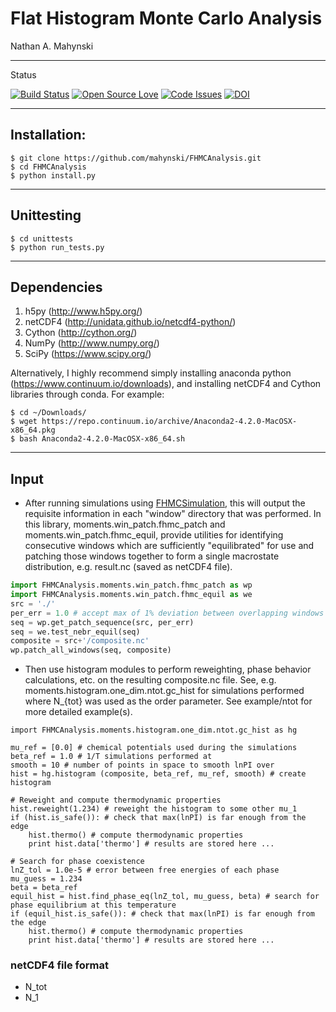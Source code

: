 # Flat Histogram Monte Carlo Analysis

Nathan A. Mahynski

---

Status

[![Build Status](https://travis-ci.org/mahynski/FHMCAnalysis.svg?branch=master)](https://travis-ci.org/mahynski/FHMCAnalysis) [![Open Source Love](https://badges.frapsoft.com/os/v2/open-source.svg?v=103)](https://github.com/ellerbrock/open-source-badge/) [![Code Issues](https://www.quantifiedcode.com/api/v1/project/fe2f9564d3e84213a5ecae6e84c6f1d0/badge.svg)](https://www.quantifiedcode.com/app/project/fe2f9564d3e84213a5ecae6e84c6f1d0) [![DOI](https://zenodo.org/badge/73996052.svg)](https://zenodo.org/badge/latestdoi/73996052)

---

## Installation:

```
$ git clone https://github.com/mahynski/FHMCAnalysis.git
$ cd FHMCAnalysis
$ python install.py
```

---

## Unittesting

```
$ cd unittests
$ python run_tests.py
```

---

## Dependencies

1. h5py (http://www.h5py.org/)
2. netCDF4 (http://unidata.github.io/netcdf4-python/)
3. Cython (http://cython.org/)
4. NumPy (http://www.numpy.org/)
5. SciPy (https://www.scipy.org/)

Alternatively, I highly recommend simply installing anaconda python (https://www.continuum.io/downloads), and installing netCDF4 and Cython libraries through conda. For example:

```
$ cd ~/Downloads/
$ wget https://repo.continuum.io/archive/Anaconda2-4.2.0-MacOSX-x86_64.pkg
$ bash Anaconda2-4.2.0-MacOSX-x86_64.sh
```

---

## Input

+ After running simulations using [FHMCSimulation](https://mahynski.github.io/FHMCSimulation/), this will output the requisite information in each "window" directory that was performed.  In this library, moments.win_patch.fhmc_patch and moments.win_patch.fhmc_equil, provide utilities for identifying consecutive windows which are sufficiently "equilibrated" for use and patching those windows together to form a single macrostate distribution, e.g. result.nc (saved as netCDF4 file).

```python
import FHMCAnalysis.moments.win_patch.fhmc_patch as wp
import FHMCAnalysis.moments.win_patch.fhmc_equil as we
src = './'
per_err = 1.0 # accept max of 1% deviation between overlapping windows
seq = wp.get_patch_sequence(src, per_err)
seq = we.test_nebr_equil(seq)
composite = src+'/composite.nc'
wp.patch_all_windows(seq, composite)
```

+ Then use histogram modules to perform reweighting, phase behavior calculations, etc. on the resulting composite.nc file.  See, e.g. moments.histogram.one_dim.ntot.gc_hist for simulations performed where N_{tot} was used as the order parameter. See example/ntot for more detailed example(s).

```
import FHMCAnalysis.moments.histogram.one_dim.ntot.gc_hist as hg

mu_ref = [0.0] # chemical potentials used during the simulations
beta_ref = 1.0 # 1/T simulations performed at
smooth = 10 # number of points in space to smooth lnPI over
hist = hg.histogram (composite, beta_ref, mu_ref, smooth) # create histogram

# Reweight and compute thermodynamic properties
hist.reweight(1.234) # reweight the histogram to some other mu_1
if (hist.is_safe()): # check that max(lnPI) is far enough from the edge
    hist.thermo() # compute thermodynamic properties
    print hist.data['thermo'] # results are stored here ...

# Search for phase coexistence
lnZ_tol = 1.0e-5 # error between free energies of each phase
mu_guess = 1.234
beta = beta_ref
equil_hist = hist.find_phase_eq(lnZ_tol, mu_guess, beta) # search for phase equilibrium at this temperature
if (equil_hist.is_safe()): # check that max(lnPI) is far enough from the edge
    hist.thermo() # compute thermodynamic properties
    print hist.data['thermo'] # results are stored here ...
```

### netCDF4 file format

+ N_tot
+ N_1
